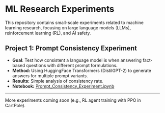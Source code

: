 # ML Research Experiments

This repository contains small-scale experiments related to machine learning research, 
focusing on large language models (LLMs), reinforcement learning (RL), and AI safety.

## Project 1: Prompt Consistency Experiment
- **Goal:** Test how consistent a language model is when answering fact-based questions with different prompt formulations.
- **Method:** Using HuggingFace Transformers (DistilGPT-2) to generate answers for multiple prompt variants.
- **Results:** Simple analysis of consistency rate.
- **Notebook:** [Prompt_Consistency_Experiment.ipynb](notebooks/Prompt_Consistency_Experiment.ipynb)

---

More experiments coming soon (e.g., RL agent training with PPO in CartPole).

